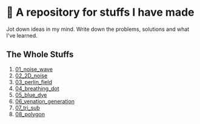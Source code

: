 # :rocket: A repository for stuffs I have made

Jot down ideas in my mind.
Write down the problems, solutions and what I've learned.

## The Whole Stuffs

1. [01_noise_wave](/p5.js_practices/01_noise_wave)
2. [02_2D_noise](/p5.js_practices/02_2D_noise)
3. [03_perlin_field](/p5.js_practices/03_perlin_field)
4. [04_breathing_dot](https://soulertsai.github.io/p5.js_practices/04_breathing_dot/)
5. [05_blue_dye](/p5.js_practices/05_blue_dye)
6. [06_venation_generation](/p5.js_practices/06_venation_generation)
7. [07_tri_sub](/p5.js_practices/07_tri_sub)
8. [08_polygon](/p5.js_practices/08_polygon)